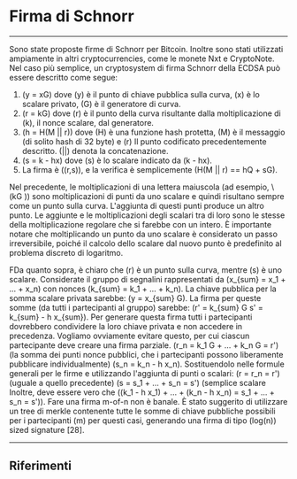 # Firma di Schnorr 

---

Sono state proposte firme di Schnorr per Bitcoin. Inoltre sono stati utilizzati ampiamente in altri cryptocurrencies, come le monete Nxt e CryptoNote. Nel caso più semplice, un cryptosystem di firma Schnorr della ECDSA può essere descritto come segue:

1. \(y = xG\) dove \(y\) è il punto di chiave pubblica sulla curva, \(x\) è lo scalare privato, \(G\) è il generatore di curva.
2. \(r = kG\) dove \(r\) è il punto della curva risultante dalla moltiplicazione di \(k\), il nonce scalare, dal generatore.
3. \(h = H(M || r)\) dove \(H\) è una funzione hash protetta, \(M\) è il messaggio (di solito hash di 32 byte) e \(r\) Il punto codificato precedentemente descritto. \(||\) denota la concatenazione.
4. \(s = k - hx\) dove \(s\) è lo scalare indicato da \(k - hx\).
5. La firma è \((r,s)\), e la verifica è semplicemente \(H(M || r) == hQ + sG\).

Nel precedente, le moltiplicazioni di una lettera maiuscola (ad esempio, \ (kG \)) sono moltiplicazioni di punti da uno scalare e quindi  risultano sempre come un punto sulla curva. L'aggiunta di questi punti produce un altro punto. Le aggiunte e le moltiplicazioni degli scalari tra di loro sono le stesse della moltiplicazione regolare che si farebbe con un intero. È importante notare che moltiplicando un punto da uno scalare è considerato un passo irreversibile, poiché il calcolo dello scalare dal nuovo punto è predefinito al problema discreto di logaritmo.

FDa quanto sopra, è chiaro che \(r\) è un punto sulla curva, mentre \(s\) è uno scalare. Considerate il gruppo di segnalini rappresentati da \(x_{sum} = x_1 + ... + x_n\) con nonces \(k_{sum} = k_1 + ... + k_n\). La chiave pubblica per la somma scalare privata sarebbe: \(y = x_{sum} G\). La firma per queste somme (da tutti i partecipanti al gruppo) sarebbe: \(r' = k_{sum} G s' = k_{sum} - h x_{sum}\). Per generare questa firma tutti i partecipanti dovrebbero condividere la loro chiave privata e non accedere in precedenza. Vogliamo ovviamente evitare questo, per cui ciascun partecipante deve creare una firma parziale. \(r_n = k_1 G + ... + k_n G = r'\) (la somma dei punti nonce pubblici, che i partecipanti possono liberamente pubblicare individualmente) \(s_n = k_n - h x_n\). Sostituendolo nelle formule generali per le firme e utilizzando l'aggiunta di punti o scalari: \(r = r_n = r'\) (uguale a quello precedente) \(s = s_1 + ... + s_n = s'\) (semplice scalare Inoltre, deve essere vero che \((k_1 - h x_1) + ... + (k_n - h x_n) = s_1 + ... + s_n = s')\). Fare una firma m-of-n non è banale. È stato suggerito di utilizzare un tree di merkle contenente tutte le somme di chiave pubbliche possibili per i partecipanti \(m\) per questi casi, generando una firma di tipo \(log(n)\) sized signature [28].

---

## <i class="fa fa-book"></i> Riferimenti 

[^1]: Wuille P. 2015. [Tree signatures: Multisig on steroids using tree signatures](https://decred.org/research/wuille2015.pdf).
